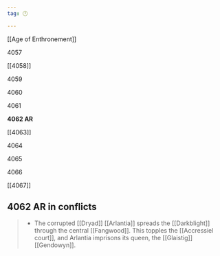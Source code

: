 ```yaml
---
tag: 🕛

---
```

[[Age of Enthronement]]


4057

[[4058]]

4059

4060

4061

**4062 AR**

[[4063]]

4064

4065

4066

[[4067]]



## 4062 AR in conflicts

>  - The corrupted [[Dryad]] [[Arlantia]] spreads the [[Darkblight]] through the central [[Fangwood]]. This topples the [[Accressiel court]], and Arlantia imprisons its queen, the [[Glaistig]] [[Gendowyn]].






